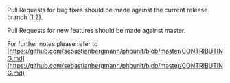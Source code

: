 Pull Requests for bug fixes should be made against the current release branch (1.2).

Pull Requests for new features should be made against master.

For further notes please refer to [https://github.com/sebastianbergmann/phpunit/blob/master/CONTRIBUTING.md](https://github.com/sebastianbergmann/phpunit/blob/master/CONTRIBUTING.md)
